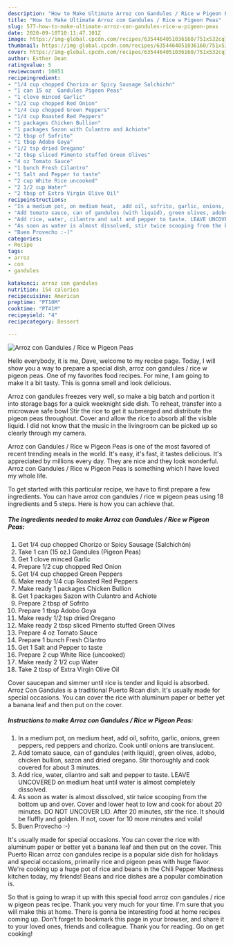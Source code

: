 ```yaml
---
description: "How to Make Ultimate Arroz con Gandules / Rice w Pigeon Peas"
title: "How to Make Ultimate Arroz con Gandules / Rice w Pigeon Peas"
slug: 577-how-to-make-ultimate-arroz-con-gandules-rice-w-pigeon-peas
date: 2020-09-10T10:11:47.101Z
image: https://img-global.cpcdn.com/recipes/6354464051036160/751x532cq70/arroz-con-gandules-rice-w-pigeon-peas-recipe-main-photo.jpg
thumbnail: https://img-global.cpcdn.com/recipes/6354464051036160/751x532cq70/arroz-con-gandules-rice-w-pigeon-peas-recipe-main-photo.jpg
cover: https://img-global.cpcdn.com/recipes/6354464051036160/751x532cq70/arroz-con-gandules-rice-w-pigeon-peas-recipe-main-photo.jpg
author: Esther Dean
ratingvalue: 5
reviewcount: 10851
recipeingredient:
- "1/4 cup chopped Chorizo or Spicy Sausage Salchichn"
- "1 can 15 oz  Gandules Pigeon Peas"
- "1 clove minced Garlic"
- "1/2 cup chopped Red Onion"
- "1/4 cup chopped Green Peppers"
- "1/4 cup Roasted Red Peppers"
- "1 packages Chicken Bullion"
- "1 packages Sazon with Culantro and Achiote"
- "2 tbsp of Sofrito"
- "1 tbsp Adobo Goya"
- "1/2 tsp dried Oregano"
- "2 tbsp sliced Pimento stuffed Green Olives"
- "4 oz Tomato Sauce"
- "1 bunch Fresh Cilantro"
- "1 Salt and Pepper to taste"
- "2 cup White Rice uncooked"
- "2 1/2 cup Water"
- "2 tbsp of Extra Virgin Olive Oil"
recipeinstructions:
- "In a medium pot, on medium heat,  add oil, sofrito, garlic, onions, green peppers, red peppers and chorizo. Cook until onions are translucent."
- "Add tomato sauce, can of gandules (with liquid), green olives, adobo, chicken bullion, sazon and dried oregano. Stir thoroughly and cook covered for about 3 minutes."
- "Add rice, water, cilantro and salt and pepper to taste. LEAVE UNCOVERED on medium heat until water is almost completely dissolved."
- "As soon as water is almost dissolved, stir twice scooping from the bottom up and over. Cover and lower heat to low and cook for about 20 minutes.  DO NOT UNCOVER LID. After 20 minutes, stir the rice. It should be fluffly and golden. If not, cover for 10 more minutes and voila!"
- "Buen Provecho :-)"
categories:
- Recipe
tags:
- arroz
- con
- gandules

katakunci: arroz con gandules 
nutrition: 154 calories
recipecuisine: American
preptime: "PT10M"
cooktime: "PT41M"
recipeyield: "4"
recipecategory: Dessert

---
```



![Arroz con Gandules / Rice w Pigeon Peas](https://img-global.cpcdn.com/recipes/6354464051036160/751x532cq70/arroz-con-gandules-rice-w-pigeon-peas-recipe-main-photo.jpg)

Hello everybody, it is me, Dave, welcome to my recipe page. Today, I will show you a way to prepare a special dish, arroz con gandules / rice w pigeon peas. One of my favorites food recipes. For mine, I am going to make it a bit tasty. This is gonna smell and look delicious.

Arroz con gandules freezes very well, so make a big batch and portion it into storage bags for a quick weeknight side dish. To reheat, transfer into a microwave safe bowl Stir the rice to get it submerged and distribute the pigeon peas throughout. Cover and allow the rice to absorb all the visible liquid. I did not know that the music in the livingroom can be picked up so clearly through my camera.

Arroz con Gandules / Rice w Pigeon Peas is one of the most favored of recent trending meals in the world. It's easy, it's fast, it tastes delicious. It's appreciated by millions every day. They are nice and they look wonderful. Arroz con Gandules / Rice w Pigeon Peas is something which I have loved my whole life.


To get started with this particular recipe, we have to first prepare a few ingredients. You can have arroz con gandules / rice w pigeon peas using 18 ingredients and 5 steps. Here is how you can achieve that.

<!--inarticleads1-->

##### The ingredients needed to make Arroz con Gandules / Rice w Pigeon Peas:

1. Get 1/4 cup chopped Chorizo or Spicy Sausage (Salchichón)
1. Take 1 can (15 oz.)  Gandules (Pigeon Peas)
1. Get 1 clove minced Garlic
1. Prepare 1/2 cup chopped Red Onion
1. Get 1/4 cup chopped Green Peppers
1. Make ready 1/4 cup Roasted Red Peppers
1. Make ready 1 packages Chicken Bullion
1. Get 1 packages Sazon with Culantro and Achiote
1. Prepare 2 tbsp of Sofrito
1. Prepare 1 tbsp Adobo Goya
1. Make ready 1/2 tsp dried Oregano
1. Make ready 2 tbsp sliced Pimento stuffed Green Olives
1. Prepare 4 oz Tomato Sauce
1. Prepare 1 bunch Fresh Cilantro
1. Get 1 Salt and Pepper to taste
1. Prepare 2 cup White Rice (uncooked)
1. Make ready 2 1/2 cup Water
1. Take 2 tbsp of Extra Virgin Olive Oil


Cover saucepan and simmer until rice is tender and liquid is absorbed. Arroz Con Gandules is a traditional Puerto Rican dish. It&#39;s usually made for special occasions. You can cover the rice with aluminum paper or better yet a banana leaf and then put on the cover. 

<!--inarticleads2-->

##### Instructions to make Arroz con Gandules / Rice w Pigeon Peas:

1. In a medium pot, on medium heat,  add oil, sofrito, garlic, onions, green peppers, red peppers and chorizo. Cook until onions are translucent.
1. Add tomato sauce, can of gandules (with liquid), green olives, adobo, chicken bullion, sazon and dried oregano. Stir thoroughly and cook covered for about 3 minutes.
1. Add rice, water, cilantro and salt and pepper to taste. LEAVE UNCOVERED on medium heat until water is almost completely dissolved.
1. As soon as water is almost dissolved, stir twice scooping from the bottom up and over. Cover and lower heat to low and cook for about 20 minutes.  DO NOT UNCOVER LID. After 20 minutes, stir the rice. It should be fluffly and golden. If not, cover for 10 more minutes and voila!
1. Buen Provecho :-)


It&#39;s usually made for special occasions. You can cover the rice with aluminum paper or better yet a banana leaf and then put on the cover. This Puerto Rican arroz con gandules recipe is a popular side dish for holidays and special occasions, primarily rice and pigeon peas with huge flavor. We&#39;re cooking up a huge pot of rice and beans in the Chili Pepper Madness kitchen today, my friends! Beans and rice dishes are a popular combination is. 

So that is going to wrap it up with this special food arroz con gandules / rice w pigeon peas recipe. Thank you very much for your time. I'm sure that you will make this at home. There is gonna be interesting food at home recipes coming up. Don't forget to bookmark this page in your browser, and share it to your loved ones, friends and colleague. Thank you for reading. Go on get cooking!
